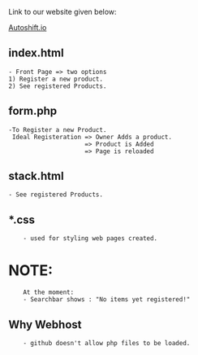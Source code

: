 Link to our website given below:

[Autoshift.io](https://autoshift.000webhostapp.com/)

## index.html
    - Front Page => two options
    1) Register a new product.
    2) See registered Products.

## form.php
    -To Register a new Product.
     Ideal Registeration => Owner Adds a product.
                         => Product is Added
                         => Page is reloaded
## stack.html
    - See registered Products.
## *.css
        - used for styling web pages created.
# NOTE:
        At the moment:
        - Searchbar shows : "No items yet registered!"
## Why Webhost
        - github doesn't allow php files to be loaded.
